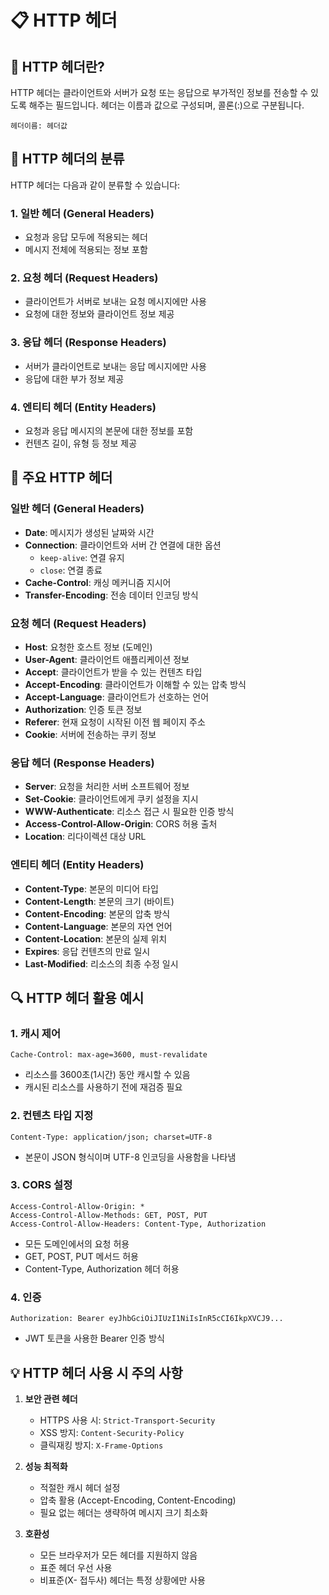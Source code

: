 # 📋 HTTP 헤더

## 📝 HTTP 헤더란?

HTTP 헤더는 클라이언트와 서버가 요청 또는 응답으로 부가적인 정보를 전송할 수 있도록 해주는 필드입니다. 헤더는 이름과 값으로 구성되며, 콜론(:)으로 구분됩니다.

```
헤더이름: 헤더값
```

## 🔄 HTTP 헤더의 분류

HTTP 헤더는 다음과 같이 분류할 수 있습니다:

### 1. 일반 헤더 (General Headers)
- 요청과 응답 모두에 적용되는 헤더
- 메시지 전체에 적용되는 정보 포함

### 2. 요청 헤더 (Request Headers)
- 클라이언트가 서버로 보내는 요청 메시지에만 사용
- 요청에 대한 정보와 클라이언트 정보 제공

### 3. 응답 헤더 (Response Headers)
- 서버가 클라이언트로 보내는 응답 메시지에만 사용
- 응답에 대한 부가 정보 제공

### 4. 엔티티 헤더 (Entity Headers)
- 요청과 응답 메시지의 본문에 대한 정보를 포함
- 컨텐츠 길이, 유형 등 정보 제공

## 🌟 주요 HTTP 헤더

### 일반 헤더 (General Headers)
- **Date**: 메시지가 생성된 날짜와 시간
- **Connection**: 클라이언트와 서버 간 연결에 대한 옵션
  - `keep-alive`: 연결 유지
  - `close`: 연결 종료
- **Cache-Control**: 캐싱 메커니즘 지시어
- **Transfer-Encoding**: 전송 데이터 인코딩 방식

### 요청 헤더 (Request Headers)
- **Host**: 요청한 호스트 정보 (도메인)
- **User-Agent**: 클라이언트 애플리케이션 정보
- **Accept**: 클라이언트가 받을 수 있는 컨텐츠 타입
- **Accept-Encoding**: 클라이언트가 이해할 수 있는 압축 방식
- **Accept-Language**: 클라이언트가 선호하는 언어
- **Authorization**: 인증 토큰 정보
- **Referer**: 현재 요청이 시작된 이전 웹 페이지 주소
- **Cookie**: 서버에 전송하는 쿠키 정보

### 응답 헤더 (Response Headers)
- **Server**: 요청을 처리한 서버 소프트웨어 정보
- **Set-Cookie**: 클라이언트에게 쿠키 설정을 지시
- **WWW-Authenticate**: 리소스 접근 시 필요한 인증 방식
- **Access-Control-Allow-Origin**: CORS 허용 출처
- **Location**: 리다이렉션 대상 URL

### 엔티티 헤더 (Entity Headers)
- **Content-Type**: 본문의 미디어 타입
- **Content-Length**: 본문의 크기 (바이트)
- **Content-Encoding**: 본문의 압축 방식
- **Content-Language**: 본문의 자연 언어
- **Content-Location**: 본문의 실제 위치
- **Expires**: 응답 컨텐츠의 만료 일시
- **Last-Modified**: 리소스의 최종 수정 일시

## 🔍 HTTP 헤더 활용 예시

### 1. 캐시 제어
```
Cache-Control: max-age=3600, must-revalidate
```
- 리소스를 3600초(1시간) 동안 캐시할 수 있음
- 캐시된 리소스를 사용하기 전에 재검증 필요

### 2. 컨텐츠 타입 지정
```
Content-Type: application/json; charset=UTF-8
```
- 본문이 JSON 형식이며 UTF-8 인코딩을 사용함을 나타냄

### 3. CORS 설정
```
Access-Control-Allow-Origin: *
Access-Control-Allow-Methods: GET, POST, PUT
Access-Control-Allow-Headers: Content-Type, Authorization
```
- 모든 도메인에서의 요청 허용
- GET, POST, PUT 메서드 허용
- Content-Type, Authorization 헤더 허용

### 4. 인증
```
Authorization: Bearer eyJhbGciOiJIUzI1NiIsInR5cCI6IkpXVCJ9...
```
- JWT 토큰을 사용한 Bearer 인증 방식

## 💡 HTTP 헤더 사용 시 주의 사항

1. **보안 관련 헤더**
   - HTTPS 사용 시: `Strict-Transport-Security`
   - XSS 방지: `Content-Security-Policy`
   - 클릭재킹 방지: `X-Frame-Options`

2. **성능 최적화**
   - 적절한 캐시 헤더 설정
   - 압축 활용 (Accept-Encoding, Content-Encoding)
   - 필요 없는 헤더는 생략하여 메시지 크기 최소화

3. **호환성**
   - 모든 브라우저가 모든 헤더를 지원하지 않음
   - 표준 헤더 우선 사용
   - 비표준(X- 접두사) 헤더는 특정 상황에만 사용 